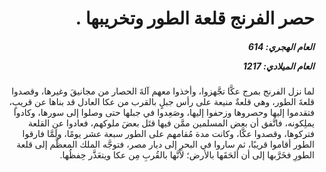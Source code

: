 <h1 dir="rtl">حصر الفرنج قلعة الطور وتخريبها .</h1>

<h5 dir="rtl">العام الهجري:  614

العام الميلادي: 1217

</h5>

<p dir="rtl">لما نزل الفرنج بمرج عكَّا تجَّهزوا، وأخذوا معهم آلةَ الحصار من مجانيقَ وغيرها، وقصدوا قلعةَ الطور، وهي قلعةٌ منيعة على رأس جبلٍ بالقرب من عكا العادل قد بناها عن قريبٍ، فتقدموا إليها وحصروها وزحفوا إليها، وصَعِدوا في جبلها حتى وصلوا إلى سورها، وكادوا يملِكونه، فاتَّفق أن بعض المسلمين ممَّن فيها قتَل بعضَ ملوكهم، فعادوا عن القلعة فتركوها، وقصدوا عكَّا، وكانت مدة مُقامهم على الطور سبعة عشر يومًا، ولَمَّا فارقوا الطور أقاموا قريبًا، ثم ساروا في البحرِ إلى ديار مصر، فتوجَّه الملك المعظَّم إلى قلعة الطورِ فخَرَّبها إلى أن ألحَقَها بالأرض؛ لأنَّها بالقُربِ مِن عكا ويتعَذَّر حِفظُها.</p></br>
